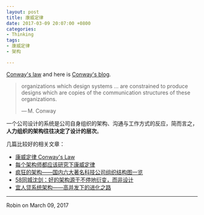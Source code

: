 ```yaml
---
layout: post
title: 康威定律
date: 2017-03-09 20:07:00 +0800
categories:
- Thinking
tags:
- 康威定律
- 架构

---
```



[Conway's law](https://en.wikipedia.org/wiki/Conway's_law) and here is [Conway's blog](http://www.melconway.com/Home/Conways_Law.html).


<blockquote>
<p>organizations which design systems ... are constrained to produce designs which are copies of the communication structures of these organizations.</p>
<p> — M. Conway</p>
</blockquote>

一个公司设计的系统是公司自身组织的架构、沟通与工作方式的反应，简而言之，**人力组织的架构往往决定了设计的层次**。

几篇比较好的相关文章：

- [康威定律 Conway's Law](http://blog.maxkit.com.tw/2016/06/conways-law.html)
- [每个架构师都应该研究下康威定律](http://www.infoq.com/cn/articles/every-architect-should-study-conway-law)
- [疯狂的架构——国内六大著名科技公司组织结构图一览](http://mp.weixin.qq.com/s?__biz=MzA3NjAyODEzNg%3D%3D&mid=200086132&idx=2&sn=587b40dcf4099d891f7ddd4eafe4eb1e)
- [58同城沈剑：好的架构源于不停地衍变，而非设计](http://www.csdn.net/article/2015-10-24/2826028)
- [宜人贷系统架构——高并发下的进化之路](http://blog.dataman-inc.com/untitled-10/)

----

Robin on March 09, 2017 